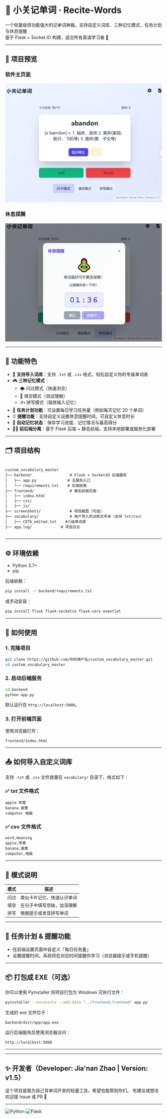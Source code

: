 
# 🧠 小关记单词 · Recite-Words

一个轻量级但功能强大的记单词神器，支持自定义词库、三种记忆模式、任务计划与休息提醒  
基于 Flask + Socket.IO 构建，适合所有英语学习者 🎯

---

## 📸 项目预览

### 软件主页面
![image](custom_vocabulary_master/screenshots/1.png)


### 休息提醒
![image](custom_vocabulary_master/screenshots/2.png)

---

## 🚀 功能特色

- 📂 **支持导入词库**：支持 `.txt` 或 `.csv` 格式，轻松自定义你的专属单词表
- 🎮 **三种记忆模式**：
  - 🌩️ 闪过模式（快速浏览）
  - 🧩 填空模式（测试理解）
  - ✍️ 拼写模式（锻炼输入记忆）
- 📅 **任务计划功能**：可设置每日学习任务量（例如每天记忆 20 个单词）
- ⏰ **提醒功能**：支持自定义设置休息提醒时间，可自定义休息时长
- 🧠 **自动记忆状态**：保存学习进度、记忆情况与最高得分
- 🧑‍💻 **前后端分离**：基于 Flask 后端 + 静态前端，支持本地部署或服务化部署

---

## 🗂️ 项目结构

```

custom_vocabulary_master
├── backend/                 # Flask + SocketIO 后端服务
│   ├── app.py              # 主服务入口
│   └── requirements.txt    # 后端依赖
├── frontend/                # 静态前端页面
│   ├── index.html
│   ├── css/
│   ├── js/
├── screenshots/             # 项目截图（可选）
├── vocabulary/              # 用户导入的词库文件夹（支持 txt/csv）
│   ├── CET6_edited.txt    #六级单词库  
├── app.log/             # 项目日志


````

---

## ⚙️ 环境依赖

- Python 3.7+
- pip

后端依赖：
```bash
pip install -r backend/requirements.txt
````

或手动安装：

```bash
pip install flask flask-socketio flask-cors eventlet
```

---

## 🔧 如何使用

### 1. 克隆项目

```bash
git clone https://github.com/你的用户名/custom_vocabulary_master.git
cd custom_vocabulary_master
```

### 2. 启动后端服务

```bash
cd backend
python app.py
```

默认运行在 `http://localhost:5000`。

### 3. 打开前端页面

使用浏览器打开：

```
frontend/index.html
```

---

## 📤 如何导入自定义词库

支持 `.txt` 或 `.csv` 文件放置在 `vocabulary/` 目录下，格式如下：

### ✅ txt 文件格式

```
apple 苹果
banana 香蕉
computer 电脑
```

### ✅ csv 文件格式

```csv
word,meaning
apple,苹果
banana,香蕉
computer,电脑
```

---

## 🧠 模式说明

| 模式 | 描述            |
| -- | ------------- |
| 闪过 | 类似卡片记忆，快速认识单词 |
| 填空 | 在句子中填写空缺，加深理解 |
| 拼写 | 根据提示或发音拼写单词   |

---

## 📅 任务计划 & 提醒功能

* 在前端设置页面中自定义「每日任务量」
* 设置提醒时间，系统将在对应时间提醒你学习（浏览器提示或手机提醒）

---

## 📦 打包成 EXE（可选）

你可以使用 PyInstaller 将项目打包为 Windows 可执行文件：

```bash
pyinstaller --noconsole --add-data "../frontend;frontend" app.py
```

生成的 exe 文件位于：

```
backend/dist/app/app.exe
```

运行后端服务后使用浏览器访问：

```
http://localhost:5000
```

---

---

## ✨ 开发者（Developer: Jia'nan Zhao | Version: v1.5）

这个项目是我为自己背单词开发的轻量工具，希望也能帮到你们。
有建议或想法欢迎提 Issue 或 PR 🙌

---

![Python](https://img.shields.io/badge/python-3.7%2B-blue)
![Flask](https://img.shields.io/badge/framework-Flask-yellow)


```


